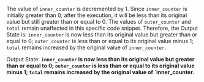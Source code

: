 The value of `inner_counter` is decremented by 1. Since `inner_counter` is initially greater than 0, after the execution, it will be less than its original value but still greater than or equal to 0. The values of `outer_counter` and `total` remain unaffected in this specific code snippet. Therefore, the Output State is: `inner_counter` is now less than its original value but greater than or equal to 0; `outer_counter` is less than or equal to its original value minus 1; `total` remains increased by the original value of `inner_counter`.

Output State: **`inner_counter` is now less than its original value but greater than or equal to 0; `outer_counter` is less than or equal to its original value minus 1; `total` remains increased by the original value of `inner_counter.**